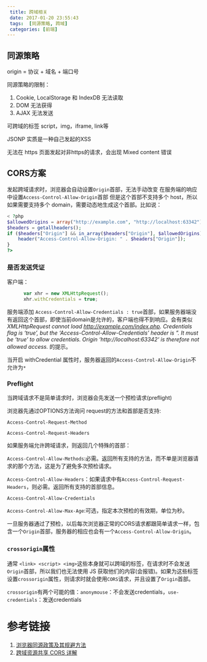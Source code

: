 ```yaml
---
 title: 跨域相关
 date: 2017-01-20 23:55:43
 tags:  [同源策略, 跨域]
 categories: [前端]
---
```


##  同源策略

origin = 协议 + 域名 + 端口号

同源策略的限制：

1. Cookie, LocalStorage 和 IndexDB 无法读取
2. DOM 无法获得
3. AJAX 无法发送

可跨域的标签 script，img，iframe, link等

JSONP 实质是一种自己发起的XSS

无法在 https 页面发起对非https的请求，会出现 Mixed content 错误

## CORS方案

发起跨域请求时，浏览器会自动设置`Origin`首部，无法手动改变
在服务端的响应中设置`Access-Control-Allow-Origin`首部
但是这个首部不支持多个 host，所以如果需要支持多个 domain，需要动态地生成这个首部。比如说：

```php
< ?php
$allowedOrigins = array("http://example.com", "http://localhost:63342");
$headers = getallheaders();
if ($headers["Origin"] && in_array($headers["Origin"], $allowedOrigins)) {
    header("Access-Control-Allow-Origin: " . $headers["Origin"]);
}
?>
```
### 是否发送凭证

客户端：

```javascript
      var xhr = new XMLHttpRequest();
      xhr.withCredentials = true;
```
服务端添加 `Access-Control-Allow-Credentials : true`首部，如果服务器端没有返回这个首部，即使当前domain是允许的，客户端也得不到响应。会有类似 *XMLHttpRequest cannot load http://example.com/index.php. Credentials flag is ‘true’, but the ‘Access-Control-Allow-Credentials’ header is ”. It must be ‘true’ to allow credentials. Origin ‘http://localhost:63342‘ is therefore not allowed access.* 的提示。

当开启 withCredential 属性时，服务器返回的`Access-Control-Allow-Origin`不允许为`*`

### Preflight

当跨域请求不是简单请求时，浏览器会先发送一个预检请求(preflight)

浏览器先通过OPTIONS方法询问 request的方法和首部是否支持:

`Access-Control-Request-Method`

`Access-Control-Request-Headers`

如果服务端允许跨域请求，则返回几个特殊的首部：

`Access-Control-Allow-Methods`:必需。返回所有支持的方法，而不单是浏览器请求的那个方法，这是为了避免多次预检请求。

`Access-Control-Allow-Headers`：如果请求中有`Access-Control-Request-Headers`，则必需。返回所有支持的首部信息。

`Access-Control-Allow-Credentials`

`Access-Control-Allow-Max-Age`:可选，指定本次预检的有效期，单位为秒。

一旦服务器通过了预检，以后每次浏览器正常的CORS请求都跟简单请求一样，包含一个`Origin`首部，服务器的相应也会有一个`Access-Control-Allow-Origin`。

### `crossorigin`属性

通常 `<link> <script> <img>`这些本身就可以跨域的标签，在请求时不会发送`Origin`首部，所以我们也无法使用 JS 获取他们的内容(会报错)。如果为这些标签设置`crossorigin`属性，则请求时就会使用`CORS`请求，并且设置了`Origin`首部。

`crossorigin`有两个可能的值：`anonymouse`：不会发送credentials，`use-credentials`：发送credentials



# 参考链接

1. [浏览器同源政策及其规避方法](http://www.ruanyifeng.com/blog/2016/04/same-origin-policy.html)
2. [跨域资源共享 CORS 详解](http://www.ruanyifeng.com/blog/2016/04/cors.html)

